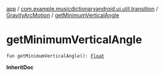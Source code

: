 [app](../../index.md) / [com.example.musicdictionaryandroid.ui.util.transition](../index.md) / [GravityArcMotion](index.md) / [getMinimumVerticalAngle](./get-minimum-vertical-angle.md)

# getMinimumVerticalAngle

`fun getMinimumVerticalAngle(): `[`Float`](https://kotlinlang.org/api/latest/jvm/stdlib/kotlin/-float/index.html)

**InheritDoc**

